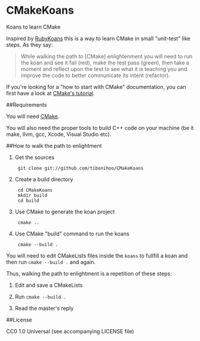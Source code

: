 # CMakeKoans

Koans to learn CMake

Inspired by [RubyKoans](https://github.com/edgecase/ruby_koans) this is a way to learn CMake in small "unit-test" like steps. As they say:

> While walking the path to [CMake] enlightenment you will need to run the koan and see it fail (red), make the test pass (green), then take a moment and reflect upon the test to see what it is teaching you and improve the code to better communicate its intent (refactor).

If you're looking for a "how to start with CMake" documentation, you can first have a look at [CMake's tutorial](https://cmake.org/cmake-tutorial/).


##Requirements

You will need [CMake](http://cmake.org/).

You will also need the proper tools to build C++ code on your machine (be it make, llvm, gcc, Xcode, Visual Studio etc).


##How to walk the path to enlightment

1. Get the sources

        git clone git://github.com/tibonihoo/CMakeKoans

2. Create a build directory

        cd CMakeKoans
        mkdir build
        cd build

3. Use CMake to generate the koan project

        cmake ..

4. Use CMake "build" command to run the koans

        cmake --build .


You will need to edit CMakeLists files inside the `koans` to fullfill a koan and then run `cmake --build .` and again.

Thus, walking the path to enlightment is a repetition of these steps:

1. Edit and save a CMakeLists

2. Run `cmake --build .`

3. Read the master's reply

##License

CC0 1.0 Universal (see accompanying LICENSE file)
